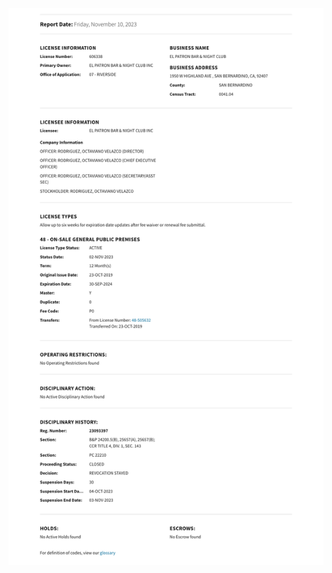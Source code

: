 

![606338](https://raw.githubusercontent.com/playatgtb/abc-scraper/main/downloads/2023-11-02-screenshots/606338.png)